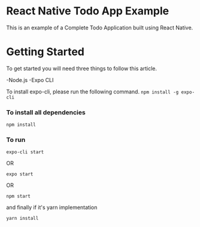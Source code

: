# React Native Todo App Example
This is an example of a Complete Todo Application built using React Native.

# Getting Started

To get started you will need three things to follow this article.

-Node.js
-Expo CLI

To install expo-cli, please run the following command.
`npm install -g expo-cli`

### To install all dependencies
`npm install`

### To run
`expo-cli start`

OR

`expo start`

OR

`npm start`

and finally if it's yarn implementation

`yarn install`
